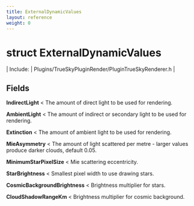 ```yaml
---
title: ExternalDynamicValues
layout: reference
weight: 0
---
```

struct ExternalDynamicValues
===

| Include: | Plugins/TrueSkyPluginRender/PluginTrueSkyRenderer.h |





Fields
---

**IndirectLight**  < The amount of direct light to be used for rendering.

**AmbientLight**  < The amount of indirect or secondary light to be used for rendering.

**Extinction**  < The amount of ambient light to be used for rendering.

**MieAsymmetry**  < The amount of light scattered per metre - larger values produce darker clouds, default 0.05.

**MinimumStarPixelSize**  < Mie scattering eccentricity.

**StarBrightness**  < Smallest pixel width to use drawing stars.

**CosmicBackgroundBrightness**  < Brightness multiplier for stars.

**CloudShadowRangeKm**  < Brightness multiplier for cosmic background.
